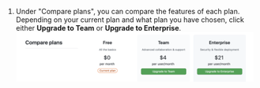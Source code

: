 1. Under "Compare plans", you can compare the features of each plan. Depending on your current plan and what plan you have chosen, click either **Upgrade to Team** or **Upgrade to Enterprise**.
![Compare plans and upgrade](/assets/images/help/billing/settings-compare-and-upgrade-plans.png)
